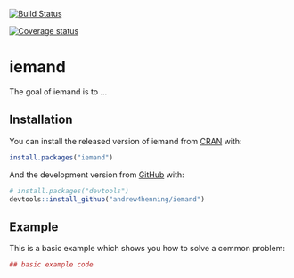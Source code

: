 [![Build Status](https://travis-ci.org/andrew4henning/iemand.svg?branch=master)](https://travis-ci.org/andrew4henning/iemand)

 [![Coverage status](https://codecov.io/gh/andrew4henning/iemand/branch/master/graph/badge.svg)](https://codecov.io/github/andrew4henning/iemand?branch=master)


# iemand

The goal of iemand is to ...

## Installation

You can install the released version of iemand from [CRAN](https://CRAN.R-project.org) with:

``` r
install.packages("iemand")
```

And the development version from [GitHub](https://github.com/) with:

``` r
# install.packages("devtools")
devtools::install_github("andrew4henning/iemand")
```
## Example

This is a basic example which shows you how to solve a common problem:

``` r
## basic example code
```

